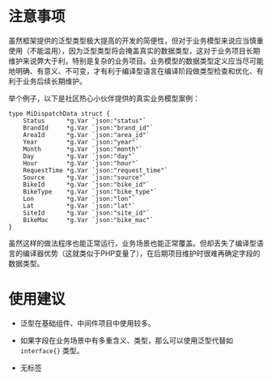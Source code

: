# 注意事项

虽然框架提供的泛型类型极大提高的开发的简便性，但对于业务模型来说应当慎重使用（不能滥用），因为泛型类型将会掩盖真实的数据类型，这对于业务项目长期维护来说弊大于利，特别是复杂的业务项目。业务模型的数据类型定义应当尽可能地明确、有意义、不可变，才有利于编译型语言在编译阶段做类型检查和优化、有利于业务后续长期维护。

举个例子，以下是社区热心小伙伴提供的真实业务模型案例：

```
type MiDispatchData struct {
	Status      *g.Var `json:"status"`
	BrandId     *g.Var `json:"brand_id"`
	AreaId      *g.Var `json:"area_id"`
	Year        *g.Var `json:"year"`
	Month       *g.Var `json:"month"`
	Day         *g.Var `json:"day"`
	Hour        *g.Var `json:"hour"`
	RequestTime *g.Var `json:"request_time"`
	Source      *g.Var `json:"source"`
	BikeId      *g.Var `json:"bike_id"`
	BikeType    *g.Var `json:"bike_type"`
	Lon         *g.Var `json:"lon"`
	Lat         *g.Var `json:"lat"`
	SiteId      *g.Var `json:"site_id"`
	BikeMac     *g.Var `json:"bike_mac"`
}
```

虽然这样的做法程序也能正常运行，业务场景也能正常覆盖。但却丢失了编译型语言的编译器优势（这就类似于PHP变量了），在后期项目维护时很难再确定字段的数据类型。

# 使用建议

- 泛型在基础组件、中间件项目中使用较多。
- 如果字段在业务场景中有多重含义、类型，那么可以使用泛型代替如 `interface{}` 类型。

- 无标签